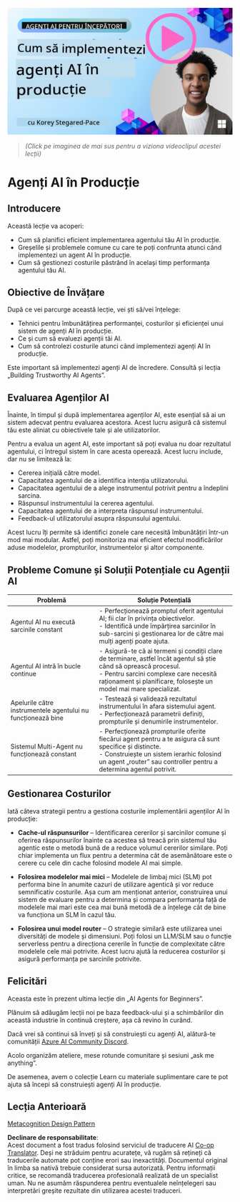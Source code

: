 <!--
CO_OP_TRANSLATOR_METADATA:
{
  "original_hash": "1ad5de6a6388d02c145a92dd04358bab",
  "translation_date": "2025-07-12T13:42:01+00:00",
  "source_file": "10-ai-agents-production/README.md",
  "language_code": "ro"
}
-->
[![AI Agents In Production](../../../translated_images/lesson-10-thumbnail.2b79a30773db093e0b4fb47aaa618069e0afb4745fad4836526cf51df87f9ac9.ro.png)](https://youtu.be/l4TP6IyJxmQ?si=IvCW3cbw0NJ2mUMV)

> _(Click pe imaginea de mai sus pentru a viziona videoclipul acestei lecții)_
# Agenți AI în Producție

## Introducere

Această lecție va acoperi:

- Cum să planifici eficient implementarea agentului tău AI în producție.
- Greșelile și problemele comune cu care te poți confrunta atunci când implementezi un agent AI în producție.
- Cum să gestionezi costurile păstrând în același timp performanța agentului tău AI.

## Obiective de Învățare

După ce vei parcurge această lecție, vei ști să/vei înțelege:

- Tehnici pentru îmbunătățirea performanței, costurilor și eficienței unui sistem de agenți AI în producție.
- Ce și cum să evaluezi agenții tăi AI.
- Cum să controlezi costurile atunci când implementezi agenți AI în producție.

Este important să implementezi agenți AI de încredere. Consultă și lecția „Building Trustworthy AI Agents”.

## Evaluarea Agenților AI

Înainte, în timpul și după implementarea agenților AI, este esențial să ai un sistem adecvat pentru evaluarea acestora. Acest lucru asigură că sistemul tău este aliniat cu obiectivele tale și ale utilizatorilor.

Pentru a evalua un agent AI, este important să poți evalua nu doar rezultatul agentului, ci întregul sistem în care acesta operează. Acest lucru include, dar nu se limitează la:

- Cererea inițială către model.
- Capacitatea agentului de a identifica intenția utilizatorului.
- Capacitatea agentului de a alege instrumentul potrivit pentru a îndeplini sarcina.
- Răspunsul instrumentului la cererea agentului.
- Capacitatea agentului de a interpreta răspunsul instrumentului.
- Feedback-ul utilizatorului asupra răspunsului agentului.

Acest lucru îți permite să identifici zonele care necesită îmbunătățiri într-un mod mai modular. Astfel, poți monitoriza mai eficient efectul modificărilor aduse modelelor, prompturilor, instrumentelor și altor componente.

## Probleme Comune și Soluții Potențiale cu Agenții AI

| **Problemă**                                   | **Soluție Potențială**                                                                                                                                                                                                    |
| ---------------------------------------------- | -------------------------------------------------------------------------------------------------------------------------------------------------------------------------------------------------------------------------- |
| Agentul AI nu execută sarcinile constant       | - Perfecționează promptul oferit agentului AI; fii clar în privința obiectivelor.<br>- Identifică unde împărțirea sarcinilor în sub-sarcini și gestionarea lor de către mai mulți agenți poate ajuta.                        |
| Agentul AI intră în bucle continue              | - Asigură-te că ai termeni și condiții clare de terminare, astfel încât agentul să știe când să oprească procesul.<br>- Pentru sarcini complexe care necesită raționament și planificare, folosește un model mai mare specializat. |
| Apelurile către instrumentele agentului nu funcționează bine | - Testează și validează rezultatul instrumentului în afara sistemului agent.<br>- Perfecționează parametrii definiți, prompturile și denumirile instrumentelor.                                                             |
| Sistemul Multi-Agent nu funcționează constant  | - Perfecționează prompturile oferite fiecărui agent pentru a te asigura că sunt specifice și distincte.<br>- Construiește un sistem ierarhic folosind un agent „router” sau controller pentru a determina agentul potrivit.     |

## Gestionarea Costurilor

Iată câteva strategii pentru a gestiona costurile implementării agenților AI în producție:

- **Cache-ul răspunsurilor** – Identificarea cererilor și sarcinilor comune și oferirea răspunsurilor înainte ca acestea să treacă prin sistemul tău agentic este o metodă bună de a reduce volumul cererilor similare. Poți chiar implementa un flux pentru a determina cât de asemănătoare este o cerere cu cele din cache folosind modele AI mai simple.

- **Folosirea modelelor mai mici** – Modelele de limbaj mici (SLM) pot performa bine în anumite cazuri de utilizare agentică și vor reduce semnificativ costurile. Așa cum am menționat anterior, construirea unui sistem de evaluare pentru a determina și compara performanța față de modelele mai mari este cea mai bună metodă de a înțelege cât de bine va funcționa un SLM în cazul tău.

- **Folosirea unui model router** – O strategie similară este utilizarea unei diversități de modele și dimensiuni. Poți folosi un LLM/SLM sau o funcție serverless pentru a direcționa cererile în funcție de complexitate către modelele cele mai potrivite. Acest lucru ajută la reducerea costurilor și asigură performanța pe sarcinile potrivite.

## Felicitări

Aceasta este în prezent ultima lecție din „AI Agents for Beginners”.

Plănuim să adăugăm lecții noi pe baza feedback-ului și a schimbărilor din această industrie în continuă creștere, așa că revino în curând.

Dacă vrei să continui să înveți și să construiești cu agenți AI, alătură-te comunității <a href="https://discord.gg/kzRShWzttr" target="_blank">Azure AI Community Discord</a>.

Acolo organizăm ateliere, mese rotunde comunitare și sesiuni „ask me anything”.

De asemenea, avem o colecție Learn cu materiale suplimentare care te pot ajuta să începi să construiești agenți AI în producție.

## Lecția Anterioară

[Metacognition Design Pattern](../09-metacognition/README.md)

**Declinare de responsabilitate**:  
Acest document a fost tradus folosind serviciul de traducere AI [Co-op Translator](https://github.com/Azure/co-op-translator). Deși ne străduim pentru acuratețe, vă rugăm să rețineți că traducerile automate pot conține erori sau inexactități. Documentul original în limba sa nativă trebuie considerat sursa autorizată. Pentru informații critice, se recomandă traducerea profesională realizată de un specialist uman. Nu ne asumăm răspunderea pentru eventualele neînțelegeri sau interpretări greșite rezultate din utilizarea acestei traduceri.
